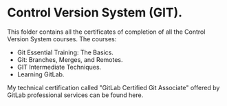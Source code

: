 # Control Version System (GIT).

This folder contains all the certificates of completion of all the Control Version System courses. The courses:
- Git Essential Training: The Basics.
- Git: Branches, Merges, and Remotes.
- GIT Intermediate Techniques.
- Learning GitLab.

My technical certification called "GitLab Certified Git Associate" offered by GitLab professional services can be found here.


